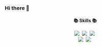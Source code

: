 ### Hi there 👋

<h4 align="center">📚 Skills 📚</h4>
<p align="center">
  <img src="https://img.shields.io/badge/Python-3766AB?style=flat-square&logo=Python&logoColor=white"/></a>&nbsp 
  <img src="https://img.shields.io/badge/Mysql-E6B91E?style=flat-square&logo=MySql&logoColor=white"/></a>&nbsp 
  <img src="https://img.shields.io/badge/AWS-232F3E?style=flat-square&logo=AmazonAWS&logoColor=white"/></a>&nbsp
  <br>
  <img src="https://img.shields.io/badge/TensorFlow-FF6F00?style=for-the-badge&logo=Python&logoColor=white"></a>&nbsp
  <img src="https://img.shields.io/badge/Pytoch-EE4C2C?style=for-the-badge&logo=Python&logoColor=white"></a>&nbsp
</p>
